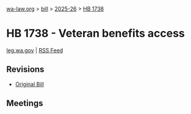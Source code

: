 [wa-law.org](/) > [bill](/bill/) > [2025-26](/bill/2025-26/) > [HB 1738](/bill/2025-26/hb/1738/)

# HB 1738 - Veteran benefits access
[leg.wa.gov](https://app.leg.wa.gov/billsummary?BillNumber=1738&Year=2025&Initiative=false) | [RSS Feed](./rss.xml)

## Revisions
* [Original Bill](1/)

## Meetings